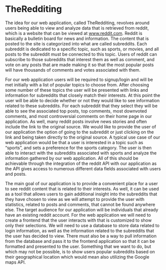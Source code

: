 
# TheRedditing
The idea for our web application, called TheRedditing, revolves around users being able to view and analyze data that is retrieved from reddit, which is a website that can be viewed at www.reddit.com. Reddit is basically a bulletin board for news and information. The content that is posted to the site is categorized into what are called subreddits. Each subreddit is dedicated to a specific topic, such as sports, or movies, and all posts to the subreddit must be connected to this topic. Users of reddit can subscribe to those subreddits that interest them as well as comment, and vote on any posts that are made making it so that the most popular posts will have thousands of comments and votes associated with them. 

For our web application users will be required to signup/login and will be met initially with a list of popular topics to choose from. After choosing some number of these topics the user will be presented with links and information for subreddits that closely match their interests. At this point the user will be able to decide whether or not they would like to see information related to these subreddits. For each subreddit that they select they will be able to see the associated top posts, top comments, most downvoted comments, and most controversial comments on their home page in our application. As well, many reddit posts involve news stories and often include the link to the original source. We would like to provide the user of our application the option of going to the subreddit or just clicking on the link and being taken directly to the original source. A typical use case of our web application would be that a user is interested in a topic such as “sports”, and sets a preference for the sports category. The user is then able to interact with the subreddits associated with sports and analyze the information gathered by our web application. All of this should be achievable through the integration of the reddit API with our application as the API gives access to numerous different data fields associated with users and posts.

The main goal of our application is to provide a convenient place for a user to see reddit content that is related to their interests. As well, it can be used as a tool that allows users to gain additional insight into the subreddits that they have chosen to view as we will attempt to provide the user with statistics, related to posts and comments, that cannot be found anywhere else. The target audience for our application will be individuals that already have an existing reddit account. For the web application we will need to create a frontend that the user interacts with that is customized to show only their selections. We will need to use a database to store data related to login information, as well as the information related to the subreddits that the user has decided to view. There must also be a way to pull information from the database and pass it to the frontend application so that it can be formatted and presented to the user. Something that we want to do, but which may not be possible, is to show users popular subreddits based on their geographical location which would mean also utilizing the Google maps API. 

